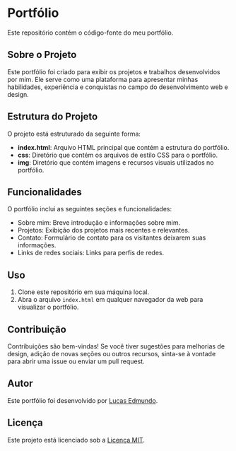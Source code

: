 # Portfólio

Este repositório contém o código-fonte do meu portfólio.

## Sobre o Projeto

Este portfólio foi criado para exibir os projetos e trabalhos desenvolvidos por mim. Ele serve como uma plataforma para apresentar minhas habilidades, experiência e conquistas no campo do desenvolvimento web e design.

## Estrutura do Projeto

O projeto está estruturado da seguinte forma:

- **index.html**: Arquivo HTML principal que contém a estrutura do portfólio.
- **css**: Diretório que contém os arquivos de estilo CSS para o portfólio.
- **img**: Diretório que contém imagens e recursos visuais utilizados no portfólio.

## Funcionalidades

O portfólio inclui as seguintes seções e funcionalidades:

- Sobre mim: Breve introdução e informações sobre mim.
- Projetos: Exibição dos projetos mais recentes e relevantes.
- Contato: Formulário de contato para os visitantes deixarem suas informações.
- Links de redes sociais: Links para perfis de redes.

## Uso

1. Clone este repositório em sua máquina local.
2. Abra o arquivo `index.html` em qualquer navegador da web para visualizar o portfólio.

## Contribuição

Contribuições são bem-vindas! Se você tiver sugestões para melhorias de design, adição de novas seções ou outros recursos, sinta-se à vontade para abrir uma issue ou enviar um pull request.

## Autor

Este portfólio foi desenvolvido por [Lucas Edmundo](https://github.com/LucasEdmundo).

## Licença

Este projeto está licenciado sob a [Licença MIT](LICENSE).
